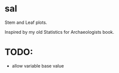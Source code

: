 # sal
Stem and Leaf plots.

Inspired by my old Statistics for Archaeologists book.

# TODO:
- allow variable base value
